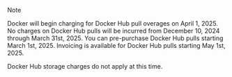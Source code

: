 ---
---

> [!NOTE]
>
> Docker will begin charging for Docker Hub pull overages on April 1, 2025. No charges on Docker Hub pulls will be
> incurred from December 10, 2024 through March 31st, 2025. You can pre-purchase Docker Hub pulls starting March 1st, 2025. Invoicing is available for Docker Hub pulls starting May 1st, 2025.
>
> Docker Hub storage charges do not apply at this time.